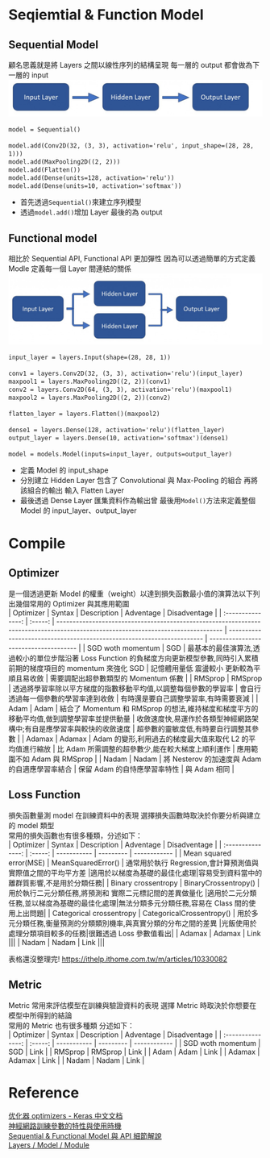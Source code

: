 # Seqiemtial & Function Model

## Sequential Model

顧名思義就是將 Layers 之間以線性序列的結構呈現 每一層的 output 都會做為下一層的 input  
![sequential model structure](./Images/Sequential%20model%20structure.png "sequential model structure")

```
model = Sequential()

model.add(Conv2D(32, (3, 3), activation='relu', input_shape=(28, 28, 1)))
model.add(MaxPooling2D((2, 2)))
model.add(Flatten())
model.add(Dense(units=128, activation='relu'))
model.add(Dense(units=10, activation='softmax'))
```

- 首先透過`Sequential()`來建立序列模型
- 透過`model.add()`增加 Layer 最後的為 output

## Functional model

相比於 Sequential API, Functional API 更加彈性 因為可以透過簡單的方式定義 Modle 定義每一個 Layer 間連結的關係  
![Functional model](./Images/Functional%20model.png "Functional model")

```
input_layer = layers.Input(shape=(28, 28, 1))

conv1 = layers.Conv2D(32, (3, 3), activation='relu')(input_layer)
maxpool1 = layers.MaxPooling2D((2, 2))(conv1)
conv2 = layers.Conv2D(64, (3, 3), activation='relu')(maxpool1)
maxpool2 = layers.MaxPooling2D((2, 2))(conv2)

flatten_layer = layers.Flatten()(maxpool2)

dense1 = layers.Dense(128, activation='relu')(flatten_layer)
output_layer = layers.Dense(10, activation='softmax')(dense1)

model = models.Model(inputs=input_layer, outputs=output_layer)
```

- 定義 Model 的 input_shape
- 分別建立 Hidden Layer 包含了 Convolutional 與 Max-Pooling 的組合 再將該組合的輸出 輸入 Flatten Layer
- 最後透過 Dense Layer 匯集資料作為輸出曾 最後用`Model()`方法來定義整個 Model 的 input_layer、output_layer

# Compile

## Optimizer

是一個透過更新 Model 的權重（weight）以達到損失函數最小值的演算法以下列出幾個常用的 Optimizer 與其應用範圍  
| Optimizer | Syntax | Description | Adventage | Disadventage |
| :---------------: | :-----: | --------------------------------------------------------------------------------------------------------------------------------- | ---------------------------------------------------------------------- | ------------------------------------- |
| SGD woth momentum | SGD | 最基本的最佳演算法,透過較小的單位步階沿著 Loss Function 的負梯度方向更新模型參數,同時引入累積前期的梯度項目的 momentum 來強化 SGD | 記憶體用量低 震盪較小 更新較為平順且易收斂 | 需要調配出超參數類型的 Momentum 係數 |
| RMSprop | RMSprop | 透過將學習率除以平方梯度的指數移動平均值,以調整每個參數的學習率 | 會自行透過每一個參數的學習率達到收斂 | 有時還是要自己調整學習率,有時需要衰減 |
| Adam | Adam | 結合了 Momentum 和 RMSprop 的想法,維持梯度和梯度平方的移動平均值,做到調整學習率並提供動量 | 收斂速度快,易運作於各類型神經網路架構中;有自是應學習率與較快的收斂速度 | 超參數的靈敏度低,有時要自行調整其參數 |
| Adamax | Adamax | Adam 的變形,利用過去的梯度最大值來取代 L2 的平均值進行縮放 | 比 Adam 所需調整的超參數少,能在較大梯度上順利運作 | 應用範圍不如 Adam 與 RMSprop |
| Nadam | Nadam | 將 Nesterov 的加速度與 Adam 的自適應學習率結合 | 保留 Adam 的自恃應學習率特性 | 與 Adam 相同 |

## Loss Function

損失函數量測 model 在訓練資料中的表現 選擇損失函數時取決於你要分析與建立的 model 類型  
常用的損失函數也有很多種類，分述如下：  
| Optimizer | Syntax | Description | Adventage | Disadventage |
| :---------------: | :-----: | ----------- | --------- | ------------ |
| Mean squared error(MSE) | MeanSquaredError() | 通常用於執行 Regression,會計算預測值與實際值之間的平均平方差 |適用於以梯度為基礎的最佳化處理|容易受到資料當中的離群質影響,不是用於分類任務|
| Binary crossentropy | BinaryCrossentropy() | 用於執行二元分類任務,將預測和
實際二元標記間的差異做量化 |適用於二元分類任務,並以梯度為基礎的最佳化處理|無法分類多元分類任務,容易在 Class 間的使用上出問題|
| Categorical crossentropy | CategoricalCrossentropy() | 用於多元分類任務,衡量預測的分類類別機率,與真實分類的分布之間的差異 |光飯使用於處理分類項目較多的任務|很難透過 Loss 參數值看出|
| Adamax | Adamax | Link |||
| Nadam | Nadam | Link |||

表格還沒整理完!
https://ithelp.ithome.com.tw/m/articles/10330082

## Metric

Metric 常用來評估模型在訓練與驗證資料的表現 選擇 Metric 時取決於你想要在模型中所得到的結論  
常用的 Metric 也有很多種類 分述如下：  
| Optimizer | Syntax | Description | Adventage | Disadventage |
| :---------------: | :-----: | ----------- | --------- | ------------ |
| SGD woth momentum | SGD | Link |
| RMSprop | RMSprop | Link |
| Adam | Adam | Link |
| Adamax | Adamax | Link |
| Nadam | Nadam | Link |

# Reference

[优化器 optimizers - Keras 中文文档](https://keras-cn.readthedocs.io/en/latest/legacy/other/optimizers/)  
[神經網路訓練參數的特性與使用時機](https://blog.toright.com/posts/7035/keras-tutorial-parameter-algorithm)  
[Sequential & Functional Model 與 API 細節解說](https://ithelp.ithome.com.tw/m/articles/10330082)  
[Layers / Model / Module](https://ithelp.ithome.com.tw/m/articles/10328680)
